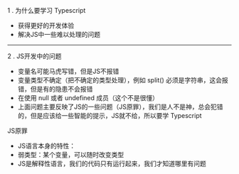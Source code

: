 1 . 为什么要学习 Typescript

- 获得更好的开发体验
- 解决JS中一些难以处理的问题

---

2 . JS开发中的问题

- 变量名可能马虎写错，但是JS不报错
- 变量类型不确定（把不确定的类型处理），例如 split() 必须是字符串，这会报错，但是有的隐患不会报错
- 在使用 null 或者 undefined 成员（这个不是很懂）
- 上面问题主要反映了JS的一些问题（JS原罪），我们是人不是神，总会犯错的，但是应该给一些智能的提示，JS就不给，所以要学 Typescript


JS原罪

- JS语言本身的特性：
- 弱类型：某个变量，可以随时改变类型 
- JS是解释性语言，我们的代码只有运行起来，我们才知道哪里有问题






 